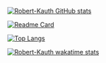 [![Robert-Kauth GitHub stats](https://github-readme-stats.vercel.app/api?username=Robert-Kauth&count_private=true&show_icons=true&theme=ocean_dark)](https://github.com/anuraghazra/github-readme-stats)

[![Readme Card](https://github-readme-stats.vercel.app/api/pin/?username=Robert-Kauth&repo=Speak-Easy)](https://github.com/anndonnelly/Speak-Easy)


[![Top Langs](https://github-readme-stats.vercel.app/api/top-langs/?username=Robert-Kauth)](https://github.com/anuraghazra/github-readme-stats)

[![Robert-Kauth wakatime stats](https://github-readme-stats.vercel.app/api/wakatime?username=RobKauth)](https://github.com/anuraghazra/github-readme-stats)
